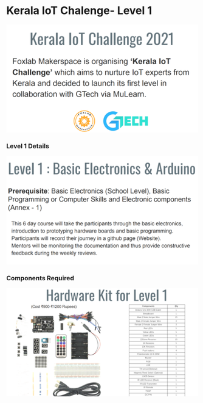 
# Kerala IoT Chalenge- Level 1

![Kerala Iot Challenge](./images/iot.png)

<h3>Level 1 Details</h3>

![Kerala Iot Challenge](./images/level_1.png)

<h3>Components Required</h3>

![Kerala Iot Challenge](./images/kit.png)
